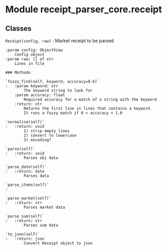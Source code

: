 Module receipt_parser_core.receipt
==================================

Classes
-------

`Receipt(config, raw)`
:   Market receipt to be parsed 
    
    :param config: ObjectView
        Config object
    :param raw: [] of str
        Lines in file

    ### Methods

    `fuzzy_find(self, keyword, accuracy=0.6)`
    :   :param keyword: str
            The keyword string to look for
        :param accuracy: float
            Required accuracy for a match of a string with the keyword
        :return: str
            Returns the first line in lines that contains a keyword.
            It runs a fuzzy match if 0 < accuracy < 1.0

    `normalize(self)`
    :   :return: void
            1) strip empty lines
            2) convert to lowercase
            3) encoding?

    `parse(self)`
    :   :return: void
            Parses obj data

    `parse_date(self)`
    :   :return: date
            Parses data

    `parse_items(self)`
    :

    `parse_market(self)`
    :   :return: str
            Parses market data

    `parse_sum(self)`
    :   :return: str
            Parses sum data

    `to_json(self)`
    :   :return: json
            Convert Receipt object to json